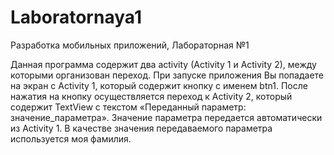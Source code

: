# Laboratornaya1
Разработка мобильных приложений, Лабораторная №1

Данная программа содержит два activity (Activity 1 и Activity 2), между которыми организован переход. 
При запуске приложения Вы попадаете на экран с Activity 1, который содержит кнопку с именем btn1. После нажатия на кнопку осуществляется переход к Activity 2, 
который содержит TextView с текстом «Переданный параметр: значение_параметра». Значение параметра передается автоматически из Activity 1. В качестве значения 
передаваемого параметра используется моя фамилия.
